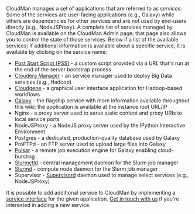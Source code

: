 <slot name="/cloudman/header" />

<slot name="/cloudman/linkbox-horizontal" />

CloudMan manages a set of applications that are referred to as *services*. Some of the services are user-facing applications (e.g., Galaxy) while others are dependencies for other services and are not used by end-users directly (e.g., NodeJSProxy). A complete list of services managed by CloudMan is available on the CloudMan Admin page; that page also allows you to control the state of those services. Below if a list of the available services; if additional information is available about a specific service, it is available by clicking on the service name:

* [Post Start Script (PSS)](/cloudman/services/pss/) - a custom script provided via a URL that's run at the end of the server bootstrap process
* [Cloudera Manager](/cloudman/services/cloudera-manager/) - an service manager used to deploy Big Data services (e.g., Hadoop)
* [Cloudgene](/cloudman/services/cloudgene/) - a graphical user interface application for Hadoop-based workflows
* [Galaxy](/cloudman/services/galaxy/) - the flagship service with more information available throughout this wiki; the application is available at the instance root URL/IP
* Nginx - a proxy server used to serve static content and proxy URIs to local service ports
* NodeJSProxy - a NodeJS proxy server used by the IPython Interactive Environment
* Postgres - a dedicated, production-quality database used by Galaxy
* ProFTPd - an FTP server used to upload large files into Galaxy
* [Pulsar](/cloudman/services/pulsar/) - a remote job execution engine for Galaxy enabling cloud-bursting
* [Slurmctld](https://computing.llnl.gov/linux/slurm/slurmctld.html) - central management daemon for the Slurm job manager
* [Slurmd](https://computing.llnl.gov/linux/slurm/slurmd.html) - compute node daemon for the Slurm job manager
* Supervisor - [Supervisord](http://supervisord.org/) daemon used to manage select services (e.g., NodeJSProxy)

It is possible to add additional service to CloudMan by implementing a [service interface](https://github.com/galaxyproject/cloudman/blob/master/cm/services/__init__.py#L290) for the given application. [Get in touch with us](https://github.com/galaxyproject/cloudman/issues) if you're interested in adding a new service.
